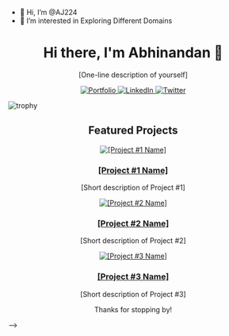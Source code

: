 - 👋 Hi, I’m @AJ224
- 👀 I’m interested in Exploring Different Domains

<!---
AJ224/AJ224 is a ✨ special ✨ repository because its `README.md` (this file) appears on your GitHub profile.
You can click the Preview link to take a look at your changes.
--->

<!-- Introduction -->
<h1 align="center">Hi there, I'm Abhinandan 👋</h1>
<p align="center">[One-line description of yourself]</p>

<!-- Social media badges -->
<p align="center">
  <a href="[Your Website URL]">
    <img src="https://img.shields.io/badge/-Portfolio-1d202b?style=for-the-badge&logoColor=white&logo=google-chrome&logoWidth=20" alt="Portfolio" />
  </a>
  <a href="[Your LinkedIn URL]">
    <img src="https://img.shields.io/badge/-LinkedIn-1d202b?style=for-the-badge&logoColor=white&logo=linkedin&logoWidth=20" alt="LinkedIn" />
  </a>
  <a href="[Your Twitter URL]">
    <img src="https://img.shields.io/badge/-Twitter-1d202b?style=for-the-badge&logoColor=white&logo=twitter&logoWidth=20" alt="Twitter" />
  </a>
</p>

![trophy](https://github-profile-trophy.vercel.app/?username=AJ224&column=7&rank=SSS,SS,S,AAA,AA,A,B,C&column=3&margin-w=15&margin-h=15&no-frame=True)
<!--
<!-- Projects section -->
<h2 align="center">Featured Projects</h2>

<!-- Project #1 -->
<p align="center">
  <a href="[Project #1 URL]">
    <img src="[Project #1 Image URL]" alt="[Project #1 Name]" />
  </a>
</p>
<h3 align="center"><a href="[Project #1 URL]">[Project #1 Name]</a></h3>
<p align="center">[Short description of Project #1]</p>
<!-- Project #2 -->
<p align="center">
  <a href="[Project #2 URL]">
    <img src="[Project #2 Image URL]" alt="[Project #2 Name]" />
  </a>
</p>
<h3 align="center"><a href="[Project #2 URL]">[Project #2 Name]</a></h3>
<p align="center">[Short description of Project #2]</p>

<!-- Project #3 -->
<p align="center">
  <a href="[Project #3 URL]">
    <img src="[Project #3 Image URL]" alt="[Project #3 Name]" />
  </a>
</p>
<h3 align="center"><a href="[Project #3 URL]">[Project #3 Name]</a></h3>
<p align="center">[Short description of Project #3]</p>

<!-- Footer -->
<p align="center">Thanks for stopping by!</p>
-->
